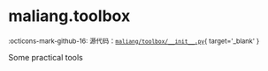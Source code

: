 # maliang.toolbox

<small>:octicons-mark-github-16: 源代码：[`maliang/toolbox/__init__.py`](https://github.com/Xiaokang2022/maliang/blob/3.0.0rc6/maliang/toolbox/__init__.py){ target='_blank' }</small>

Some practical tools

